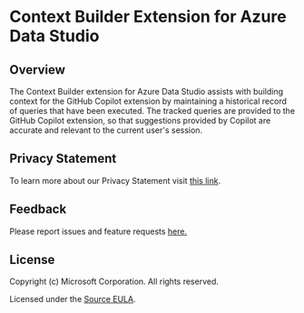 # Context Builder Extension for Azure Data Studio

## Overview

The Context Builder extension for Azure Data Studio assists with building context for the GitHub Copilot extension by maintaining a historical record of queries that have been executed. The tracked queries are provided to the GitHub Copilot extension, so that suggestions provided by Copilot are accurate and relevant to the current user's session.

## Privacy Statement

To learn more about our Privacy Statement visit [this link](https://go.microsoft.com/fwlink/?LinkID=824704).

## Feedback

Please report issues and feature requests [here.](https://github.com/microsoft/azuredatastudio/issues)

## License

Copyright (c) Microsoft Corporation. All rights reserved.

Licensed under the [Source EULA](https://raw.githubusercontent.com/Microsoft/azuredatastudio/main/LICENSE.txt).
